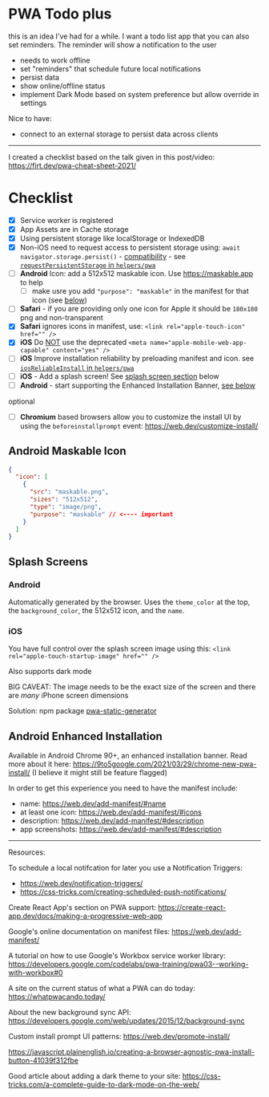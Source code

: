 # PWA Todo plus

this is an idea I've had for a while. I want a todo list app that you can also set reminders. The reminder will show a notification to the user

- needs to work offline
- set "reminders" that schedule future local notifications
- persist data
- show online/offline status
- implement Dark Mode based on system preference but allow override in settings

Nice to have:
- connect to an external storage to persist data across clients

---

I created a checklist based on the talk given in this post/video: https://firt.dev/pwa-cheat-sheet-2021/

# Checklist

- [x] Service worker is registered
- [x] App Assets are in Cache storage
- [x] Using persistent storage like localStorage or IndexedDB
- [x] Non-iOS need to request access to persistent storage using: `await navigator.storage.persist()` - [compatibility](https://developer.mozilla.org/en-US/docs/Web/API/StorageManager/persist#browser_compatibility) - see [`requestPersistentStorage` in `helpers/pwa`](src/helpers/pwa.js)
- [ ] **Android** Icon: add a 512x512 maskable icon. Use https://maskable.app to help
  - [ ] make usre you add `"purpose": "maskable"` in the manifest for that icon (see [below](#android-maskable-icon))
- [ ] **Safari** - if you are providing only one icon for Apple it should be `180x180` png and non-transparent
- [x] **Safari** ignores icons in manifest, use: `<link rel="apple-touch-icon" href="" />`
- [x] **iOS** Do <u>NOT</u> use the deprecated `<meta name="apple-mobile-web-app-capable" content="yes" />`
- [ ] **iOS** Improve installation reliability by preloading manifest and icon. see [`iosReliableInstall` in `helpers/pwa`](src/helpers/pwa.js)
- [ ] **iOS** - Add a splash screen! See [splash screen section](#splash-screens) below
- [ ] **Android** - start supporting the Enhanced Installation Banner, [see below](#android-enhanced-installation)

optional
- [ ] **Chromium** based browsers allow you to customize the install UI by using the `beforeinstallprompt` event: https://web.dev/customize-install/

## Android Maskable Icon

```json
{
  "icon": [
    {
      "src": "maskable.png",
      "sizes": "512x512",
      "type": "image/png",
      "purpose": "maskable" // <---- important
    }
  ]
}
```

## Splash Screens

### Android

Automatically generated by the browser. Uses the `theme_color` at the top, the `background_color`, the 512x512 icon, and the `name`.

### iOS

You have full control over the splash screen image using this: `<link rel="apple-touch-startup-image" href="" />`

Also supports dark mode

BIG CAVEAT: The image needs to be the exact size of the screen and there are _many_ iPhone screen dimensions

Solution: npm package [pwa-static-generator](https://www.npmjs.com/package/pwa-asset-generator)

## Android Enhanced Installation

Available in Android Chrome 90+, an enhanced installation banner. Read more about it here: https://9to5google.com/2021/03/29/chrome-new-pwa-install/
(I believe it might still be feature flagged)

In order to get this experience you need to have the manifest include:

- name: https://web.dev/add-manifest/#name
- at least one icon: https://web.dev/add-manifest/#icons
- description: https://web.dev/add-manifest/#description
- app screenshots: https://web.dev/add-manifest/#description

------

Resources:

To schedule a local notifcation for later you use a Notification Triggers:
- https://web.dev/notification-triggers/
- https://css-tricks.com/creating-scheduled-push-notifications/

Create React App's section on PWA support: https://create-react-app.dev/docs/making-a-progressive-web-app

Google's online documentation on manifest files: https://web.dev/add-manifest/

A tutorial on how to use Google's Workbox service worker library: https://developers.google.com/codelabs/pwa-training/pwa03--working-with-workbox#0

A site on the current status of what a PWA can do today: https://whatpwacando.today/

About the new background sync API: https://developers.google.com/web/updates/2015/12/background-sync

Custom install prompt UI patterns: https://web.dev/promote-install/

https://javascript.plainenglish.io/creating-a-browser-agnostic-pwa-install-button-41039f312fbe

Good article about adding a dark theme to your site: https://css-tricks.com/a-complete-guide-to-dark-mode-on-the-web/